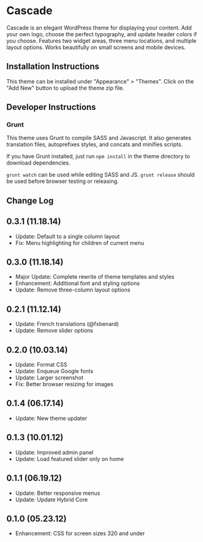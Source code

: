 # Cascade

Cascade is an elegant WordPress theme for displaying your content. Add your own logo, choose the perfect typography, and update header colors if you choose. Features two widget areas, three menu locations, and multiple layout options. Works beautifully on small screens and mobile devices.

## Installation Instructions

This theme can be installed under "Appearance" > "Themes".  Click on the "Add New" button to upload the theme zip file.

## Developer Instructions

### Grunt

This theme uses Grunt to compile SASS and Javascript.  It also generates translation files, autoprefixes styles, and concats and minifies scripts.

If you have Grunt installed, just run `npm install` in the theme directory to download dependencies.

`grunt watch` can be used while editing SASS and JS.
`grunt release` should be used before browser testing or releasing.

## Change Log

0.3.1 (11.18.14)
---

* Update: Default to a single column layout
* Fix: Menu highlighting for children of current menu

0.3.0 (11.18.14)
---

* Major Update: Complete rewrite of theme templates and styles
* Enhancement: Additional font and styling options
* Update: Remove three-column layout options

0.2.1 (11.12.14)
---

* Update: French translations (@fxbenard)
* Update: Remove slider options


0.2.0 (10.03.14)
---

* Update: Format CSS
* Update: Enqueue Google fonts
* Update: Larger screenshot
* Fix: Better browser resizing for images

0.1.4 (06.17.14)
---

* Update: New theme updater

0.1.3 (10.01.12)
---

* Update: Improved admin panel
* Update: Load featured slider only on home

0.1.1 (06.19.12)
---

* Update: Better responsive menus
* Update: Update Hybrid Core

0.1.0 (05.23.12)
---

* Enhancement: CSS for screen sizes 320 and under